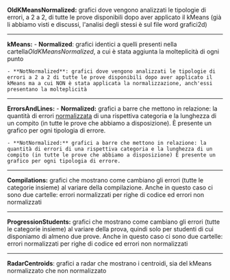 
**OldKMeansNormalized:** grafici dove vengono analizzati le tipologie di errori, a 2 a 2, di tutte le prove disponibili dopo aver applicato il kMeans (già li abbiamo visti e discussi, l'analisi degli stessi è sul file word grafici2d)

-----------------------------------------------------

**kMeans:** 
	- **Normalized**: grafici identici a quelli presenti nella cartella*OldKMeansNormalized*, a cui è stata aggiunta la molteplicità di ogni punto 
	
	- **NotNormalized**: grafici dove vengono analizzati le tipologie di errori a 2 a 2 di tutte le prove disponibili dopo aver applicato il kMeans ma a cui NON è stata applicata la normalizzazione, anch'essi presentano la molteplicità

-----------------------------------------------------

**ErrorsAndLines:** 
	- **Normalized:**  grafici a barre che mettono in relazione: la quantità di errori <u>normalizzata</u> di una rispettiva categoria e la lunghezza di un compito (in tutte le prove che abbiamo a disposizione). È presente un grafico per ogni tipologia di errore.

	- **NotNormalized:** grafici a barre che mettono in relazione: la quantità di errori di una rispettiva categoria e la lunghezza di un compito (in tutte le prove che abbiamo a disposizione) È presente un grafico per ogni tipologia di errore.

-----------------------------------------------------

**Compilations:** grafici che mostrano come cambiano gli errori (tutte le categorie insieme) al variare della compilazione. 
Anche in questo caso ci sono due cartelle: errori normalizzati per righe di codice ed errori non normalizzati

-----------------------------------------------------

**ProgressionStudents:** grafici che mostrano come cambiano gli errori (tutte le categorie insieme) al variare della prova, quindi solo per studenti di cui disponiamo di almeno due prove. 
Anche in questo caso ci sono due cartelle: errori normalizzati per righe di codice ed errori non normalizzati

-----------------------------------------------------

**RadarCentroids**: grafici a radar che mostrano i centroidi, sia del kMeans normalizzato che non normalizzato

